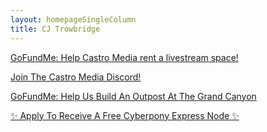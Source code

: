 ```yaml
---
layout: homepageSingleColumn
title: CJ Trowbridge
---
```


<div class="socials">
<a class="btn btn-twitch" title="Twitch" href="https://www.twitch.tv/cjtrowbridge"><i class="fa-brands fa-twitch"></i></a>
<a class="btn btn-tiktok" title="TikTok" href="https://www.tiktok.com/@cjtrowbridge"><i class="fa-brands fa-tiktok"></i></a>
<a class="btn btn-bluesky" title="Bluesky" href="https://bsky.app/profile/cjtrowbridge.com"><i class="fa-brands fa-bluesky"></i></a>
<a class="btn btn-mastodon" title="Mastodon" href="https://mastodon.social/@cjtrowbridge"><i class="fa-brands fa-mastodon"></i></a>
<a class="btn btn-youtube" title="YouTube" href="https://www.youtube.com/@CJTrowbridge"><i class="fa-brands fa-youtube"></i></a>
<a class="btn btn-substack" title="Substack" href="https://cjtrowbridge.substack.com/"><i class="fa-solid fa-envelope"></i></a>
<a class="btn btn-website" title="Blog" href="https://blog.cjtrowbridge.com/"><i class="fa-solid fa-blog"></i></a>
</div>

<p><a href="https://www.gofundme.com/f/aucfwq-support-castro-media-amplify-underrepresented-voice" class="btn btn-gofundme"><i class="fa-solid fa-hand-holding-dollar"></i> GoFundMe: Help Castro Media rent a livestream space!</a></p>
<p><a href="https://discord.gg/PN44RjReUA" class="btn btn-gofundme"><i class="fa-brands fa-discord"></i> Join The Castro Media Discord!</a></p>
<p><a href="https://www.gofundme.com/f/build-a-foundation-for-the-survival-of-humanity" class="btn btn-gofundme"><i class="fa-solid fa-hand-holding-dollar"></i> GoFundMe: Help Us Build An Outpost At The Grand Canyon</a></p>
<p><a href="https://forms.gle/UZgQiUNzm8q1dmNfA" class="btn btn-success">✨ Apply To Receive A Free Cyberpony Express Node ✨</a></p>
